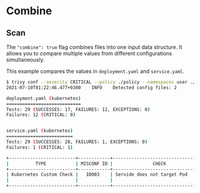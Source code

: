 # Combine

## Scan
The `"combine": true` flag combines files into one input data structure.
It allows you to compare multiple values from different configurations simultaneously.

This example compares the values in `deployment.yaml` and `service.yaml`.

``` bash
$ trivy conf --severity CRITICAL --policy ./policy --namespaces user ./configs
2021-07-10T01:22:46.477+0300    INFO    Detected config files: 2

deployment.yaml (kubernetes)
============================
Tests: 29 (SUCCESSES: 17, FAILURES: 12, EXCEPTIONS: 0)
Failures: 12 (CRITICAL: 0)


service.yaml (kubernetes)
=========================
Tests: 29 (SUCCESSES: 28, FAILURES: 1, EXCEPTIONS: 0)
Failures: 1 (CRITICAL: 1)

+-------------------------+------------+------------------------------------+----------+------------------------------------------+
|          TYPE           | MISCONF ID |               CHECK                | SEVERITY |                 MESSAGE                  |
+-------------------------+------------+------------------------------------+----------+------------------------------------------+
| Kubernetes Custom Check |   ID003    | Servide does not target Pod        | CRITICAL | Service 'my-nginx' selector does not     |
|                         |            |                                    |          | match with any Pod label                 |
+-------------------------+------------+------------------------------------+----------+------------------------------------------+
```
